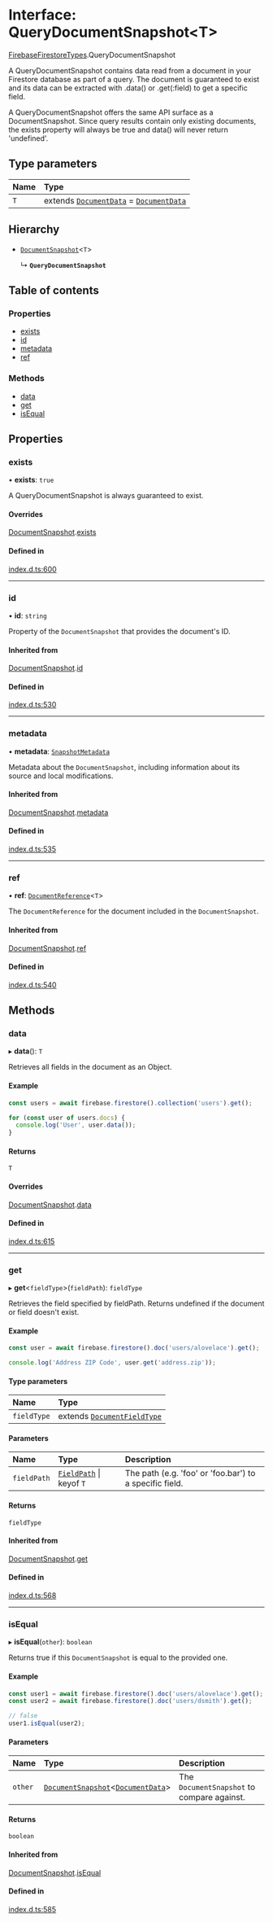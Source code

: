 # Interface: QueryDocumentSnapshot\<T\>

[FirebaseFirestoreTypes](/reference/firestore/modules/FirebaseFirestoreTypes.md).QueryDocumentSnapshot

A QueryDocumentSnapshot contains data read from a document in your Firestore database as part of a query.
The document is guaranteed to exist and its data can be extracted with .data() or .get(:field) to get a specific field.

A QueryDocumentSnapshot offers the same API surface as a DocumentSnapshot.
Since query results contain only existing documents, the exists property will always be true and data() will never return 'undefined'.

## Type parameters

| Name | Type |
| :------ | :------ |
| `T` | extends [`DocumentData`](/reference/firestore/interfaces/FirebaseFirestoreTypes.DocumentData.md) = [`DocumentData`](/reference/firestore/interfaces/FirebaseFirestoreTypes.DocumentData.md) |

## Hierarchy

- [`DocumentSnapshot`](/reference/firestore/interfaces/FirebaseFirestoreTypes.DocumentSnapshot.md)\<`T`\>

  ↳ **`QueryDocumentSnapshot`**

## Table of contents

### Properties

- [exists](/reference/firestore/interfaces/FirebaseFirestoreTypes.QueryDocumentSnapshot.md#exists)
- [id](/reference/firestore/interfaces/FirebaseFirestoreTypes.QueryDocumentSnapshot.md#id)
- [metadata](/reference/firestore/interfaces/FirebaseFirestoreTypes.QueryDocumentSnapshot.md#metadata)
- [ref](/reference/firestore/interfaces/FirebaseFirestoreTypes.QueryDocumentSnapshot.md#ref)

### Methods

- [data](/reference/firestore/interfaces/FirebaseFirestoreTypes.QueryDocumentSnapshot.md#data)
- [get](/reference/firestore/interfaces/FirebaseFirestoreTypes.QueryDocumentSnapshot.md#get)
- [isEqual](/reference/firestore/interfaces/FirebaseFirestoreTypes.QueryDocumentSnapshot.md#isequal)

## Properties

### exists

• **exists**: ``true``

A QueryDocumentSnapshot is always guaranteed to exist.

#### Overrides

[DocumentSnapshot](/reference/firestore/interfaces/FirebaseFirestoreTypes.DocumentSnapshot.md).[exists](/reference/firestore/interfaces/FirebaseFirestoreTypes.DocumentSnapshot.md#exists)

#### Defined in

[index.d.ts:600](https://github.com/invertase/react-native-firebase/blob/9f3f84763/packages/firestore/lib/index.d.ts#L600)

___

### id

• **id**: `string`

Property of the `DocumentSnapshot` that provides the document's ID.

#### Inherited from

[DocumentSnapshot](/reference/firestore/interfaces/FirebaseFirestoreTypes.DocumentSnapshot.md).[id](/reference/firestore/interfaces/FirebaseFirestoreTypes.DocumentSnapshot.md#id)

#### Defined in

[index.d.ts:530](https://github.com/invertase/react-native-firebase/blob/9f3f84763/packages/firestore/lib/index.d.ts#L530)

___

### metadata

• **metadata**: [`SnapshotMetadata`](/reference/firestore/interfaces/FirebaseFirestoreTypes.SnapshotMetadata.md)

Metadata about the `DocumentSnapshot`, including information about its source and local modifications.

#### Inherited from

[DocumentSnapshot](/reference/firestore/interfaces/FirebaseFirestoreTypes.DocumentSnapshot.md).[metadata](/reference/firestore/interfaces/FirebaseFirestoreTypes.DocumentSnapshot.md#metadata)

#### Defined in

[index.d.ts:535](https://github.com/invertase/react-native-firebase/blob/9f3f84763/packages/firestore/lib/index.d.ts#L535)

___

### ref

• **ref**: [`DocumentReference`](/reference/firestore/interfaces/FirebaseFirestoreTypes.DocumentReference.md)\<`T`\>

The `DocumentReference` for the document included in the `DocumentSnapshot`.

#### Inherited from

[DocumentSnapshot](/reference/firestore/interfaces/FirebaseFirestoreTypes.DocumentSnapshot.md).[ref](/reference/firestore/interfaces/FirebaseFirestoreTypes.DocumentSnapshot.md#ref)

#### Defined in

[index.d.ts:540](https://github.com/invertase/react-native-firebase/blob/9f3f84763/packages/firestore/lib/index.d.ts#L540)

## Methods

### data

▸ **data**(): `T`

Retrieves all fields in the document as an Object.

#### Example

```js
const users = await firebase.firestore().collection('users').get();

for (const user of users.docs) {
  console.log('User', user.data());
}
```

#### Returns

`T`

#### Overrides

[DocumentSnapshot](/reference/firestore/interfaces/FirebaseFirestoreTypes.DocumentSnapshot.md).[data](/reference/firestore/interfaces/FirebaseFirestoreTypes.DocumentSnapshot.md#data)

#### Defined in

[index.d.ts:615](https://github.com/invertase/react-native-firebase/blob/9f3f84763/packages/firestore/lib/index.d.ts#L615)

___

### get

▸ **get**\<`fieldType`\>(`fieldPath`): `fieldType`

Retrieves the field specified by fieldPath. Returns undefined if the document or field doesn't exist.

#### Example

```js
const user = await firebase.firestore().doc('users/alovelace').get();

console.log('Address ZIP Code', user.get('address.zip'));
```

#### Type parameters

| Name | Type |
| :------ | :------ |
| `fieldType` | extends [`DocumentFieldType`](/reference/firestore/modules/FirebaseFirestoreTypes.md#documentfieldtype) |

#### Parameters

| Name | Type | Description |
| :------ | :------ | :------ |
| `fieldPath` | [`FieldPath`](/reference/firestore/classes/FirebaseFirestoreTypes.FieldPath.md) \| keyof `T` | The path (e.g. 'foo' or 'foo.bar') to a specific field. |

#### Returns

`fieldType`

#### Inherited from

[DocumentSnapshot](/reference/firestore/interfaces/FirebaseFirestoreTypes.DocumentSnapshot.md).[get](/reference/firestore/interfaces/FirebaseFirestoreTypes.DocumentSnapshot.md#get)

#### Defined in

[index.d.ts:568](https://github.com/invertase/react-native-firebase/blob/9f3f84763/packages/firestore/lib/index.d.ts#L568)

___

### isEqual

▸ **isEqual**(`other`): `boolean`

Returns true if this `DocumentSnapshot` is equal to the provided one.

#### Example

```js
const user1 = await firebase.firestore().doc('users/alovelace').get();
const user2 = await firebase.firestore().doc('users/dsmith').get();

// false
user1.isEqual(user2);
```

#### Parameters

| Name | Type | Description |
| :------ | :------ | :------ |
| `other` | [`DocumentSnapshot`](/reference/firestore/interfaces/FirebaseFirestoreTypes.DocumentSnapshot.md)\<[`DocumentData`](/reference/firestore/interfaces/FirebaseFirestoreTypes.DocumentData.md)\> | The `DocumentSnapshot` to compare against. |

#### Returns

`boolean`

#### Inherited from

[DocumentSnapshot](/reference/firestore/interfaces/FirebaseFirestoreTypes.DocumentSnapshot.md).[isEqual](/reference/firestore/interfaces/FirebaseFirestoreTypes.DocumentSnapshot.md#isequal)

#### Defined in

[index.d.ts:585](https://github.com/invertase/react-native-firebase/blob/9f3f84763/packages/firestore/lib/index.d.ts#L585)
